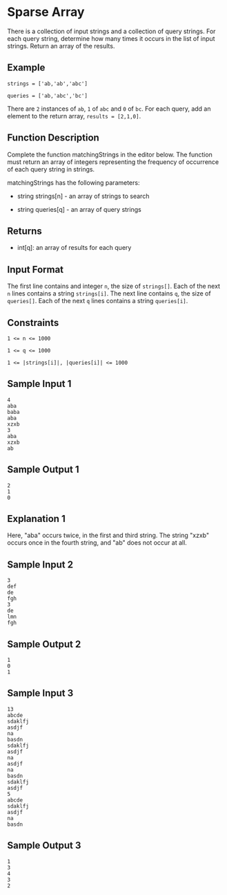 # Sparse Array

There is a collection of input strings and a collection of query strings. For each query string, determine how many times it occurs in the list of input strings. Return an array of the results.

## Example

`strings = ['ab,'ab','abc']`

`queries = ['ab,'abc','bc']`

There are `2` instances of `ab`, `1` of `abc` and `0` of `bc`. For each query, add an element to the return array, `results = [2,1,0]`.

## Function Description

Complete the function matchingStrings in the editor below. The function must return an array of integers representing the frequency of occurrence of each query string in strings.

matchingStrings has the following parameters:

* string strings[n] - an array of strings to search

* string queries[q] - an array of query strings

## Returns

* int[q]: an array of results for each query

## Input Format

The first line contains and integer `n`, the size of `strings[]`.
Each of the next `n` lines contains a string `strings[i]`.
The next line contains `q`, the size of `queries[]`.
Each of the next `q` lines contains a string `queries[i]`.

## Constraints

`1 <= n <= 1000`

`1 <= q <= 1000`

`1 <= |strings[i]|, |queries[i]| <= 1000`

## Sample Input 1

```
4
aba
baba
aba
xzxb
3
aba
xzxb
ab
```
 
## Sample Output 1

```
2
1
0
```

## Explanation 1

Here, "aba" occurs twice, in the first and third string. The string "xzxb" occurs once in the fourth string, and "ab" does not occur at all.

## Sample Input 2

```
3
def
de
fgh
3
de
lmn
fgh
```

## Sample Output 2

```
1
0
1
```

## Sample Input 3

```
13
abcde
sdaklfj
asdjf
na
basdn
sdaklfj
asdjf
na
asdjf
na
basdn
sdaklfj
asdjf
5
abcde
sdaklfj
asdjf
na
basdn
```

## Sample Output 3

```
1
3
4
3
2
```